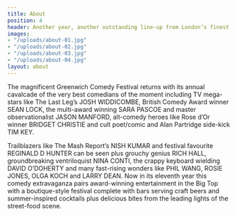 ```yaml
---
title: About
position: 4
header: Another year, another outstanding line-up from London’s finest comedy festival.
images:
- "/uploads/about-01.jpg"
- "/uploads/about-02.jpg"
- "/uploads/about-03.jpg"
- "/uploads/about-04.jpg"
layout: about
---
```


The magnificent Greenwich Comedy Festival returns with its annual cavalcade of the very best comedians of the moment including TV mega-stars like The Last Leg’s JOSH WIDDICOMBE, British Comedy Award winner SEAN LOCK, the multi-award winning SARA PASCOE and master observationalist JASON MANFORD, alt-comedy heroes like Rose d’Or winner BRIDGET CHRISTIE and cult poet/comic and Alan Partridge side-kick TIM KEY.

Trailblazers like The Mash Report’s NISH KUMAR and festival favourite REGINALD D HUNTER can be seen plus grouchy genius RICH HALL, groundbreaking ventriloquist NINA CONTI, the crappy keyboard wielding DAVID O’DOHERTY and many fast-rising wonders like PHIL WANG, ROSIE JONES, OLGA KOCH and LARRY DEAN.
Now in its eleventh year this comedy extravaganza pairs award-winning entertainment in the Big Top with a boutique-style festival complete with bars serving craft beers and summer-inspired cocktails plus delicious bites from the leading lights of the street-food scene.